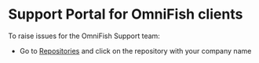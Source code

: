# Support Portal for OmniFish clients

To raise issues for the OmniFish Support team:

* Go to [Repositories](https://github.com/orgs/OmniFish-Services/repositories) and click on the repository with your company name
